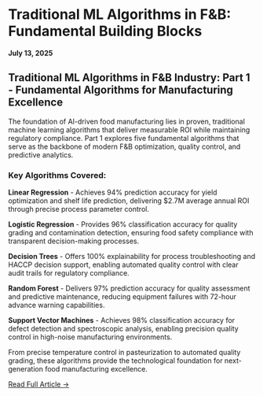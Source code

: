 # Traditional ML Algorithms in F&B: Fundamental Building Blocks

**July 13, 2025**

## Traditional ML Algorithms in F&B Industry: Part 1 - Fundamental Algorithms for Manufacturing Excellence

The foundation of AI-driven food manufacturing lies in proven, traditional machine learning algorithms that deliver measurable ROI while maintaining regulatory compliance. Part 1 explores five fundamental algorithms that serve as the backbone of modern F&B optimization, quality control, and predictive analytics.

### Key Algorithms Covered:

**Linear Regression** - Achieves 94% prediction accuracy for yield optimization and shelf life prediction, delivering $2.7M average annual ROI through precise process parameter control.

**Logistic Regression** - Provides 96% classification accuracy for quality grading and contamination detection, ensuring food safety compliance with transparent decision-making processes.

**Decision Trees** - Offers 100% explainability for process troubleshooting and HACCP decision support, enabling automated quality control with clear audit trails for regulatory compliance.

**Random Forest** - Delivers 97% prediction accuracy for quality assessment and predictive maintenance, reducing equipment failures with 72-hour advance warning capabilities.

**Support Vector Machines** - Achieves 98% classification accuracy for defect detection and spectroscopic analysis, enabling precision quality control in high-noise manufacturing environments.

From precise temperature control in pasteurization to automated quality grading, these algorithms provide the technological foundation for next-generation food manufacturing excellence.

[Read Full Article →](traditional-ml-algorithms-fundamentals-fb.html)
